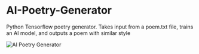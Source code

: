 # AI-Poetry-Generator
Python Tensorflow poetry generator. Takes input from a poem.txt file, trains an AI model, and outputs a poem with similar style

![AI Poetry Generator](aipoetrygenerator.jpg?raw=true "AI Poetry Generator")

